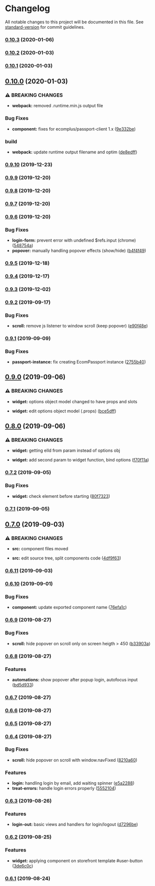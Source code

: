 # Changelog

All notable changes to this project will be documented in this file. See [standard-version](https://github.com/conventional-changelog/standard-version) for commit guidelines.

### [0.10.3](https://github.com/ecomclub/widget-user/compare/v0.10.2...v0.10.3) (2020-01-06)

### [0.10.2](https://github.com/ecomclub/widget-user/compare/v0.10.1...v0.10.2) (2020-01-03)

### [0.10.1](https://github.com/ecomclub/widget-user/compare/v0.10.0...v0.10.1) (2020-01-03)

## [0.10.0](https://github.com/ecomclub/widget-user/compare/v0.9.10...v0.10.0) (2020-01-03)


### ⚠ BREAKING CHANGES

* **webpack:** removed .runtime.min.js output file

### Bug Fixes

* **component:** fixes for ecomplus/passport-client 1.x ([9e332be](https://github.com/ecomclub/widget-user/commit/9e332beed1fa3a8aefb47c4b22871dfdb9aad6c1))


### build

* **webpack:** update runtime output filename and optim ([de8edff](https://github.com/ecomclub/widget-user/commit/de8edff939f28f2916c0e75c7a182dc27498ab9d))

### [0.9.10](https://github.com/ecomclub/widget-user/compare/v0.9.9...v0.9.10) (2019-12-23)

### [0.9.9](https://github.com/ecomclub/widget-user/compare/v0.9.8...v0.9.9) (2019-12-20)

### [0.9.8](https://github.com/ecomclub/widget-user/compare/v0.9.7...v0.9.8) (2019-12-20)

### [0.9.7](https://github.com/ecomclub/widget-user/compare/v0.9.6...v0.9.7) (2019-12-20)

### [0.9.6](https://github.com/ecomclub/widget-user/compare/v0.9.5...v0.9.6) (2019-12-20)


### Bug Fixes

* **login-form:** prevent error with undefined $refs.input (chrome) ([548754a](https://github.com/ecomclub/widget-user/commit/548754ac0847404ecb3508a722953070d1edc24b))
* **popover:** manually handling popover effects (show/hide) ([b4f4f49](https://github.com/ecomclub/widget-user/commit/b4f4f49440b24b6629362214af5e5f185b6ddec2))

### [0.9.5](https://github.com/ecomclub/widget-user/compare/v0.9.4...v0.9.5) (2019-12-18)

### [0.9.4](https://github.com/ecomclub/widget-user/compare/v0.9.3...v0.9.4) (2019-12-17)

### [0.9.3](https://github.com/ecomclub/widget-user/compare/v0.9.2...v0.9.3) (2019-12-02)

### [0.9.2](https://github.com/ecomclub/widget-user/compare/v0.9.1...v0.9.2) (2019-09-17)


### Bug Fixes

* **scroll:** remove js listener to window scroll (keep popover) ([e90f48e](https://github.com/ecomclub/widget-user/commit/e90f48e))

### [0.9.1](https://github.com/ecomclub/widget-user/compare/v0.9.0...v0.9.1) (2019-09-09)


### Bug Fixes

* **passport-instance:** fix creating EcomPassport instance ([2755b40](https://github.com/ecomclub/widget-user/commit/2755b40))

## [0.9.0](https://github.com/ecomclub/widget-user/compare/v0.8.0...v0.9.0) (2019-09-06)


### ⚠ BREAKING CHANGES

* **widget:** options object model changed to have props and slots

* **widget:** edit options object model (.props) ([bce5dff](https://github.com/ecomclub/widget-user/commit/bce5dff))

## [0.8.0](https://github.com/ecomclub/widget-user/compare/v0.7.2...v0.8.0) (2019-09-06)


### ⚠ BREAKING CHANGES

* **widget:** getting elId from param instead of options obj

* **widget:** add second param to widget function, bind options ([f70f11a](https://github.com/ecomclub/widget-user/commit/f70f11a))

### [0.7.2](https://github.com/ecomclub/widget-user/compare/v0.7.1...v0.7.2) (2019-09-05)


### Bug Fixes

* **widget:** check element before starting ([80f7323](https://github.com/ecomclub/widget-user/commit/80f7323))

### [0.7.1](https://github.com/ecomclub/widget-user/compare/v0.7.0...v0.7.1) (2019-09-05)

## [0.7.0](https://github.com/ecomclub/widget-user/compare/v0.6.11...v0.7.0) (2019-09-03)


### ⚠ BREAKING CHANGES

* **src:** component files moved

* **src:** edit source tree, split components code ([4df9f63](https://github.com/ecomclub/widget-user/commit/4df9f63))

### [0.6.11](https://github.com/ecomclub/widget-user/compare/v0.6.10...v0.6.11) (2019-09-03)

### [0.6.10](https://github.com/ecomclub/widget-user/compare/v0.6.9...v0.6.10) (2019-09-01)


### Bug Fixes

* **component:** update exported component name ([76efa1c](https://github.com/ecomclub/widget-user/commit/76efa1c))

### [0.6.9](https://github.com/ecomclub/widget-user/compare/v0.6.8...v0.6.9) (2019-08-27)


### Bug Fixes

* **scroll:** hide popover on scroll only on screen heigth > 450 ([b33903a](https://github.com/ecomclub/widget-user/commit/b33903a))

### [0.6.8](https://github.com/ecomclub/widget-user/compare/v0.6.7...v0.6.8) (2019-08-27)


### Features

* **automations:** show popover after popup login, autofocus input ([bd5d933](https://github.com/ecomclub/widget-user/commit/bd5d933))

### [0.6.7](https://github.com/ecomclub/widget-user/compare/v0.6.6...v0.6.7) (2019-08-27)

### [0.6.6](https://github.com/ecomclub/widget-user/compare/v0.6.5...v0.6.6) (2019-08-27)

### [0.6.5](https://github.com/ecomclub/widget-user/compare/v0.6.4...v0.6.5) (2019-08-27)

### [0.6.4](https://github.com/ecomclub/widget-user/compare/v0.6.3...v0.6.4) (2019-08-27)


### Bug Fixes

* **scroll:** hide popover on scroll with window.navFixed ([8210a60](https://github.com/ecomclub/widget-user/commit/8210a60))


### Features

* **login:** handling login by email, add waiting spinner ([e5a2288](https://github.com/ecomclub/widget-user/commit/e5a2288))
* **treat-errors:** handle login errors properly ([5552104](https://github.com/ecomclub/widget-user/commit/5552104))

### [0.6.3](https://github.com/ecomclub/widget-user/compare/v0.6.2...v0.6.3) (2019-08-26)


### Features

* **login-out:** basic views and handlers for login/logout ([d7296be](https://github.com/ecomclub/widget-user/commit/d7296be))

### [0.6.2](https://github.com/ecomclub/widget-user/compare/v0.6.1...v0.6.2) (2019-08-25)


### Features

* **widget:** applying component on storefront template #user-button ([3de6c0c](https://github.com/ecomclub/widget-user/commit/3de6c0c))

### [0.6.1](https://github.com/ecomclub/widget-user/compare/v0.5.0...v0.6.1) (2019-08-24)
